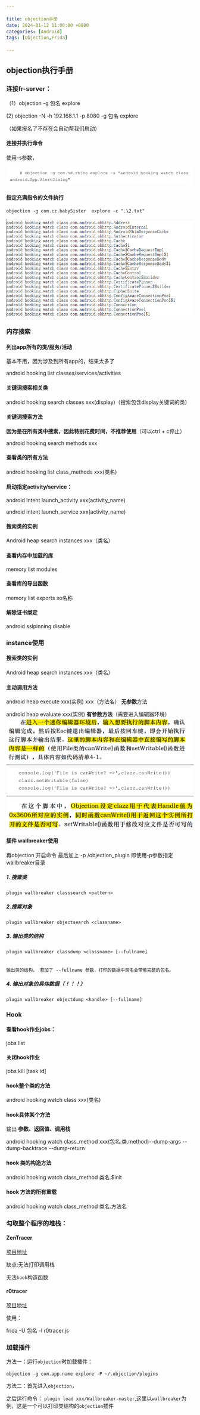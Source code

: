 ```yaml
---

title: objection手册
date: 2024-01-12 11:00:00 +0800
categories: [Android]
tags: [Objection,Frida]

---
```

## objection执行手册
### 连接fr-server：

（1）objection -g 包名 explore

   (2)  objection -N -h 192.168.1.1 -p 8080 -g 包名 explore

（如果报名了不存在会自动帮我们启动）

#### 连接并执行命令

使用-s参数，

![1699193193614](/assets/image/2024-01-12-objection手册/1699193193614.png)

#### 指定充满指令的文件执行

```shell
objection -g com.cz.babySister  explore -c ".\2.txt"
```

![1699270132281](/assets/image/2024-01-12-objection手册/1699270132281.png)

### 内存搜索



#### 列出app所有的类/服务/活动

基本不用，因为涉及到所有app的，结果太多了

android hooking list classes/services/activities

#### 关键词搜索相关类

android hooking search  classes xxx(display)（搜索包含display关键词的类）

#### 关键词搜索方法

**因为是在所有类中搜索，因此特别花费时间，不推荐使用**（可以ctrl + c停止）

android hooking search methods xxx

#### 查看类的所有方法

android hooking list class_methods xxx(类名)

####  启动指定activity/service：

android intent launch_activity  xxx(activity_name)

android intent launch_service  xxx(activity_name)

#### 搜索类的实例

Android heap search instances xxx（类名）



#### 查看内存中加载的库 

memory list modules 

#### 查看库的导出函数 

memory list exports so名称 

#### 解除证书绑定
android sslpinning disable




### instance使用

#### 搜索类的实例

Android heap search instances xxx（类名）

#### 主动调用方法

android heap execute  xxx(实例) xxx（方法名）    **无参数**方法

android heap evaluate xxx(实例)                                **有参数方法**（需要进入编辑器环境）![1699188192004](/assets/image/2024-01-12-objection手册/1699188192004.png)![1699188234514](/assets/image/2024-01-12-objection手册/1699188234514.png)![1699188224744](/assets/image/2024-01-12-objection手册/1699188224744.png)



####  插件 wallbreaker使用

再objection 开启命令 最后加上 -p /objection_plugin 即使用-p参数指定 wallbreaker目录

##### 1. 搜索类

```
plugin wallbreaker classsearch <pattern>
```

##### 2.搜索对象

```
plugin wallbreaker objectsearch <classname>
```

##### 3. 输出类的结构

```
plugin wallbreaker classdump <classname> [--fullname]

 
输出类的结构， 若加了 --fullname 参数，打印的数据中类名会带着完整的包名。
```

##### 4. 输出对象的具体数据（！！！）

```
plugin wallbreaker objectdump <handle> [--fullname]
```
### Hook

#### 查看hook作业jobs：

jobs list

#### 关闭hook作业

jobs kill [task id]

#### hook整个类的方法

android hooking watch class xxx(类名)

#### hook具体某个方法

输出 **参数、返回值、调用栈** 

android hooking watch class_method xxx(包名.类.method)--dump-args --dump-backtrace --dump-return 

#### hook 类的构造方法 

android hooking watch class_method 类名.$init 

#### hook 方法的所有重载 

android hooking watch class_method 类名.方法名 



### 勾取整个程序的堆栈：

#### ZenTracer

 [项目地址](https://github.com/hluwa/ZenTracer) 

缺点:无法打印调用栈

无法`hook`构造函数

#### r0tracer

 [项目地址](https://github.com/r0ysue/r0tracer) 

使用：

frida -U 包名 -l r0tracer.js



### 加载插件

方法一：运行`objection`时加载插件：

`objection -g com.app.name explore -P ~/.objection/plugins`  

方法二：首先进入`objection`，

之后运行命令： `plugin load xxx/Wallbreaker-master`,这里以`wallbreaker`为例，这是一个可以打印类结构的`objection`插件



